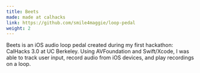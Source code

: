 ```yaml
---
title: Beets
made: made at calhacks
link: https://github.com/smile4maggie/loop-pedal
weight: 2
---
```

Beets is an iOS audio loop pedal created during my first hackathon: CalHacks 3.0 at UC Berkeley. Using AVFoundation and Swift/Xcode, I was able to track user input, record audio from iOS devices, and play recordings on a loop.

